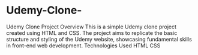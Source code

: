 # Udemy-Clone-
Udemy Clone Project Overview This is a simple Udemy clone project created using HTML and CSS. The project aims to replicate the basic structure and styling of the Udemy website, showcasing fundamental skills in front-end web development.  Technologies Used HTML CSS
